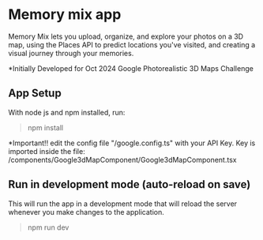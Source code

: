 # Memory mix app

Memory Mix lets you upload, organize, and explore your photos on a 3D map, using the Places API to predict locations you've visited, and creating a visual journey through your memories.

*Initially Developed for Oct 2024 Google Photorealistic 3D Maps Challenge

## App Setup
With node js and npm installed, run:

> npm install

*Important!! edit the config file "/google.config.ts" with your API Key. Key is imported inside the file: /components/Google3dMapComponent/Google3dMapComponent.tsx

## Run in development mode (auto-reload on save)
This will run the app in a development mode that will reload the server whenever you make changes to the application.

> npm run dev

